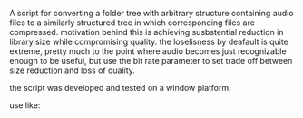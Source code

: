 A script for converting a folder tree with arbitrary structure containing audio files 
to a similarly structured tree in which corresponding files are compressed.
motivation behind this is achieving susbstential reduction in library size while compromising
quality. the loselisness by deafault is quite extreme, pretty much to the point where 
audio becomes just recognizable enough to be useful, but use the bit rate parameter to set 
trade off between size reduction and loss of quality. 

the script was developed and tested on a window platform. 

use like:

